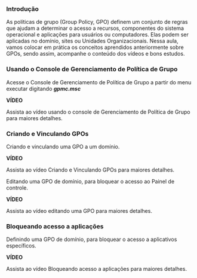 ### **Introdução**

As políticas de grupo (Group Policy, GPO) definem um conjunto de regras que ajudam a determinar o acesso a recursos, componentes do sistema operacional e aplicações para usuários ou computadores. Elas podem ser aplicadas no domínio, sites ou Unidades Organizacionais. Nessa aula, vamos colocar em prática os conceitos aprendidos anteriormente sobre GPOs, sendo assim, acompanhe o conteúdo dos vídeos e bons estudos.

### **Usando o Console de Gerenciamento de Política de Grupo**

Acesse o Console de Gerenciamento de Política de Grupo a partir do menu executar digitando _**gpmc.msc**_

**VÍDEO**

Assista ao vídeo usando o console de Gerenciamento de Política de Grupo para maiores detalhes.

### **Criando e Vinculando GPOs**

Criando e vinculando uma GPO a um domínio.

**VÍDEO**

Assista ao vídeo Criando e Vinculando GPOs para maiores detalhes.

Editando uma GPO de domínio, para bloquear o acesso ao Painel de controle.

**VÍDEO**

Assista ao vídeo editando uma GPO para maiores detalhes.

### **Bloqueando acesso a aplicações**

Definindo uma GPO de domínio, para bloquear o acesso a aplicativos específicos.

**VÍDEO**

Assista ao vídeo Bloqueando acesso a aplicações para maiores detalhes.